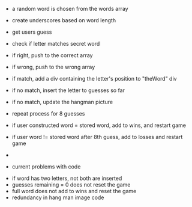 - a random word is chosen from the words array
- create underscores based on word length
- get users guess
- check if letter matches secret word
- if right, push to the correct array
- if wrong, push to the wrong array
- if match, add a div containing the letter's position to "theWord" div
- if no match, insert the letter to guesses so far
- if no match, update the hangman picture
- repeat process for 8 guesses
- if user constructed word = stored word, add to wins, and restart game
- if user word != stored word after 8th guess, add to losses and restart game
- 

- current problems with code
* if word has two letters, not both are inserted
* guesses remaining = 0 does not reset the game
* full word does not add to wins and reset the game 
* redundancy in hang man image code